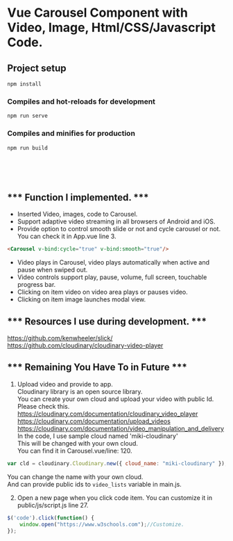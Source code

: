 # Vue Carousel Component with Video, Image, Html/CSS/Javascript Code.
## Project setup
```
npm install
```

### Compiles and hot-reloads for development
```
npm run serve
```

### Compiles and minifies for production
```
npm run build
```
<br><br><br>
## *** Function I implemented. ***
- Inserted Video, images, code to Carousel.
- Support adaptive video streaming in all browsers of Android and iOS.
- Provide option to control smooth slide or not and cycle carousel or not. You can check it in App.vue line 3.
```html
<Carousel v-bind:cycle="true" v-bind:smooth="true"/>
```
- Video plays in Carousel, video plays automatically when active and pause when swiped out.
- Video controls support play, pause, volume, full screen, touchable progress bar.
- Clicking on item video on video area plays or pauses video.
- Clicking on item image launches modal view.

## *** Resources I use during development. ***
https://github.com/kenwheeler/slick/<br>
https://github.com/cloudinary/cloudinary-video-player<br>

## *** Remaining You Have To in Future ***
1. Upload video and provide to app.<br>
Cloudinary library is an open source library.<br>
You can create your own cloud and upload your video with public Id.
Please check this.<br>
https://cloudinary.com/documentation/cloudinary_video_player<br>
https://cloudinary.com/documentation/upload_videos<br>
https://cloudinary.com/documentation/video_manipulation_and_delivery<br>
In the code, I use sample cloud named 'miki-cloudinary'<br>
This will be changed with your own cloud.<br>
You can find it in Carousel.vue/line: 120.<br>
```js
var cld = cloudinary.Cloudinary.new({ cloud_name: "miki-cloudinary" });
```
You can change the name with your own cloud.<br>
And can provide public ids to <code>video_lists</code> variable in main.js.<br>

2. Open a new page when you click code item.
You can customize it in public/js/script.js line 27.
```js
$('code').click(function() {
    window.open("https://www.w3schools.com");//Customize.
});
```
